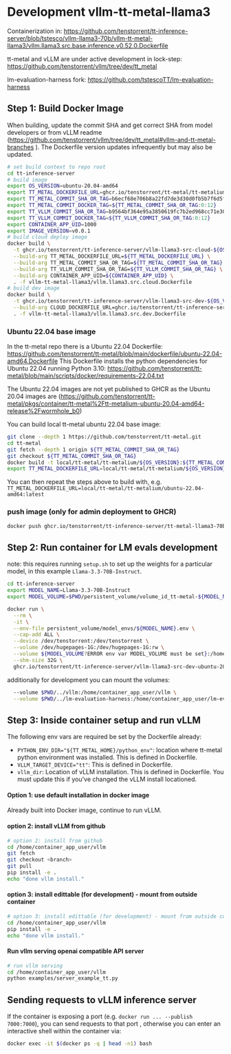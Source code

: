 # Development vllm-tt-metal-llama3

Containerization in: https://github.com/tenstorrent/tt-inference-server/blob/tstesco/vllm-llama3-70b/vllm-tt-metal-llama3/vllm.llama3.src.base.inference.v0.52.0.Dockerfile 

tt-metal and vLLM are under active development in lock-step: https://github.com/tenstorrent/vllm/tree/dev/tt_metal 

lm-evaluation-harness fork: https://github.com/tstescoTT/lm-evaluation-harness

## Step 1: Build Docker Image

When building, update the commit SHA and get correct SHA from model developers or from vLLM readme (https://github.com/tenstorrent/vllm/tree/dev/tt_metal#vllm-and-tt-metal-branches ). The Dockerfile version updates infrequently but may also be updated.
```bash
# set build context to repo root
cd tt-inference-server
# build image
export OS_VERSION=ubuntu-20.04-amd64
export TT_METAL_DOCKERFILE_URL=ghcr.io/tenstorrent/tt-metal/tt-metalium-${OS_VERSION}-release:v0.55.0
export TT_METAL_COMMIT_SHA_OR_TAG=b6ecf68e706b8a22fd7de3d30d0fb5b7f6d5f19f
export TT_METAL_COMMIT_DOCKER_TAG=${TT_METAL_COMMIT_SHA_OR_TAG:0:12}
export TT_VLLM_COMMIT_SHA_OR_TAG=b9564bf364e95a3850619fc7b2ed968cc71e30b7
export TT_VLLM_COMMIT_DOCKER_TAG=${TT_VLLM_COMMIT_SHA_OR_TAG:0:12}
export CONTAINER_APP_UID=1000
export IMAGE_VERSION=v0.0.1
# build cloud deploy image
docker build \
  -t ghcr.io/tenstorrent/tt-inference-server/vllm-llama3-src-cloud-${OS_VERSION}:${IMAGE_VERSION}-${TT_METAL_COMMIT_DOCKER_TAG}-${TT_VLLM_COMMIT_DOCKER_TAG} \
  --build-arg TT_METAL_DOCKERFILE_URL=${TT_METAL_DOCKERFILE_URL} \
  --build-arg TT_METAL_COMMIT_SHA_OR_TAG=${TT_METAL_COMMIT_SHA_OR_TAG} \
  --build-arg TT_VLLM_COMMIT_SHA_OR_TAG=${TT_VLLM_COMMIT_SHA_OR_TAG} \
  --build-arg CONTAINER_APP_UID=${CONTAINER_APP_UID} \
  . -f vllm-tt-metal-llama3/vllm.llama3.src.cloud.Dockerfile
# build dev image
docker build \
  -t ghcr.io/tenstorrent/tt-inference-server/vllm-llama3-src-dev-${OS_VERSION}:${IMAGE_VERSION}-${TT_METAL_COMMIT_DOCKER_TAG}-${TT_VLLM_COMMIT_DOCKER_TAG} \
  --build-arg CLOUD_DOCKERFILE_URL=ghcr.io/tenstorrent/tt-inference-server/vllm-llama3-src-cloud-${OS_VERSION}:${IMAGE_VERSION}-${TT_METAL_COMMIT_DOCKER_TAG}-${TT_VLLM_COMMIT_DOCKER_TAG} \
  . -f vllm-tt-metal-llama3/vllm.llama3.src.dev.Dockerfile
```

### Ubuntu 22.04 base image

In the tt-metal repo there is a Ubuntu 22.04 Dockerfile: https://github.com/tenstorrent/tt-metal/blob/main/dockerfile/ubuntu-22.04-amd64.Dockerfile
This Dockerfile installs the python dependencies for Ubuntu 22.04 running Python 3.10: https://github.com/tenstorrent/tt-metal/blob/main/scripts/docker/requirements-22.04.txt

The Ubuntu 22.04 images are not yet published to GHCR as the Ubuntu 20.04 images are (https://github.com/tenstorrent/tt-metal/pkgs/container/tt-metal%2Ftt-metalium-ubuntu-20.04-amd64-release%2Fwormhole_b0)

You can build local tt-metal ubuntu 22.04 base image:
```bash
git clone --depth 1 https://github.com/tenstorrent/tt-metal.git
cd tt-metal
git fetch --depth 1 origin ${TT_METAL_COMMIT_SHA_OR_TAG}
git checkout ${TT_METAL_COMMIT_SHA_OR_TAG}
docker build -t local/tt-metal/tt-metalium/${OS_VERSION}:${TT_METAL_COMMIT_SHA_OR_TAG} -f dockerfile/${OS_VERSION}.Dockerfile .
export TT_METAL_DOCKERFILE_URL=local/tt-metal/tt-metalium/${OS_VERSION}:${TT_METAL_COMMIT_SHA_OR_TAG}
```

You can then repeat the steps above to build with, e.g. `TT_METAL_DOCKERFILE_URL=local/tt-metal/tt-metalium/ubuntu-22.04-amd64:latest`

### push image (only for admin deployment to GHCR)
```bash
docker push ghcr.io/tenstorrent/tt-inference-server/tt-metal-llama3-70b-src-base-vllm-${OS_VERSION}:${IMAGE_VERSION}-${TT_METAL_COMMIT_DOCKER_TAG}-${TT_VLLM_COMMIT_DOCKER_TAG}
```

## Step 2: Run container for LM evals development

note: this requires running `setup.sh` to set up the weights for a particular model, in this example `Llama-3.3-70B-Instruct`.

```bash
cd tt-inference-server
export MODEL_NAME=Llama-3.3-70B-Instruct
export MODEL_VOLUME=$PWD/persistent_volume/volume_id_tt-metal-${MODEL_NAME}-v0.0.1/

docker run \
  --rm \
  -it \
  --env-file persistent_volume/model_envs/${MODEL_NAME}.env \
  --cap-add ALL \
  --device /dev/tenstorrent:/dev/tenstorrent \
  --volume /dev/hugepages-1G:/dev/hugepages-1G:rw \
  --volume ${MODEL_VOLUME?ERROR env var MODEL_VOLUME must be set}:/home/container_app_user/cache_root:rw \
  --shm-size 32G \
  ghcr.io/tenstorrent/tt-inference-server/vllm-llama3-src-dev-ubuntu-20.04-amd64:v0.0.1-{TT_METAL_COMMIT_DOCKER_TAG}-${TT_VLLM_COMMIT_DOCKER_TAG} bash
```

additionally for development you can mount the volumes:
```bash
  --volume $PWD/../vllm:/home/container_app_user/vllm \
  --volume $PWD/../lm-evaluation-harness:/home/container_app_user/lm-evaluation-harness \
```

## Step 3: Inside container setup and run vLLM

The following env vars are required be set by the Dockerfile already:

- `PYTHON_ENV_DIR="${TT_METAL_HOME}/python_env"`: location where tt-metal python environment was installed. This is defined in Dockerfile.
- `VLLM_TARGET_DEVICE="tt"`: This is defined in Dockerfile.
- `vllm_dir`: Location of vLLM installation. This is defined in Dockerfile. You must update this if you've changed the vLLM install locationed.

#### Option 1: use default installation in docker image

Already built into Docker image, continue to run vLLM.

#### option 2: install vLLM from github

```bash
# option 2: install from github
cd /home/container_app_user/vllm
git fetch
git checkout <branch>
git pull
pip install -e .
echo "done vllm install."
```
#### option 3: install edittable (for development) - mount from outside container

```bash
# option 3: install edittable (for development) - mount from outside container
cd /home/container_app_user/vllm
pip install -e .
echo "done vllm install."
```

#### Run vllm serving openai compatible API server

```bash
# run vllm serving
cd /home/container_app_user/vllm
python examples/server_example_tt.py
```

## Sending requests to vLLM inference server

If the container is exposing a port (e.g. `docker run ... --publish 7000:7000`), you can send requests to that port , otherwise you can enter an interactive shell within the container via:
```bash
docker exec -it $(docker ps -q | head -n1) bash
```
